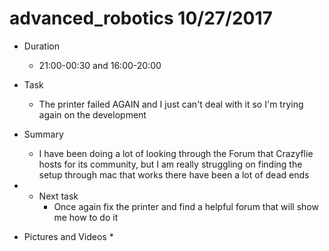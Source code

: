 # advanced_robotics 10/27/2017


* Duration
	* 21:00-00:30 and 16:00-20:00
* Task
	* The printer failed AGAIN and I just can't deal with it so I'm trying again on the development
* Summary
	* I have been doing a lot of looking through the Forum that Crazyflie hosts for its community, but I am really struggling on finding the setup through mac that works there have been a lot of dead ends
* * Next task
	* Once again fix the printer and find a helpful forum that will show me how to do it

* Pictures and Videos
	* 